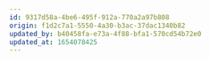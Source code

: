 ```yaml
---
id: 9317d58a-4be6-495f-912a-770a2a97b808
origin: f1d2c7a1-5550-4a30-b3ac-37dac1340b82
updated_by: b40458fa-e73a-4f88-bfa1-570cd54b72e0
updated_at: 1654078425
---
```

